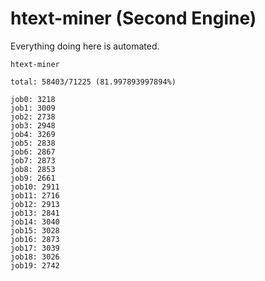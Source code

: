 # htext-miner (Second Engine)

Everything doing here is automated.

```
htext-miner

total: 58403/71225 (81.997893997894%)

job0: 3218
job1: 3009
job2: 2738
job3: 2948
job4: 3269
job5: 2838
job6: 2867
job7: 2873
job8: 2853
job9: 2661
job10: 2911
job11: 2716
job12: 2913
job13: 2841
job14: 3040
job15: 3028
job16: 2873
job17: 3039
job18: 3026
job19: 2742
```